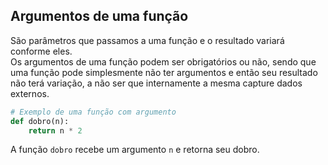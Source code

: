 ## Argumentos de uma função

São parâmetros que passamos a uma função e o resultado variará conforme
eles.  
Os argumentos de uma função podem ser obrigatórios ou não, sendo que uma
função pode simplesmente não ter argumentos e então seu resultado não terá
variação, a não ser que internamente a mesma capture dados externos.  
  
``` python
# Exemplo de uma função com argumento
def dobro(n):
    return n * 2
```  

A função `dobro` recebe um argumento `n` e retorna seu dobro.  


